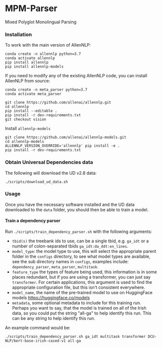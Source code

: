 # MPM-Parser
Mixed Polyglot Monolingual Parsing

### Installation

To work with the main version of AllenNLP:

```
conda create -n allennlp python=3.7
conda activate allennlp
pip install allennlp
pip install allennlp-models
```

If you need to modify any of the existing AllenNLP code, you can install AllenNLP from source:
```
conda create -n meta_parser python=3.7
conda activate meta_parser

git clone https://github.com/allenai/allennlp.git
cd allennlp
pip install --editable .
pip install -r dev-requirements.txt
git checkout vision
```
Install `allennlp-models`
```
git clone https://github.com/allenai/allennlp-models.git
cd allennlp-models
ALLENNLP_VERSION_OVERRIDE='allennlp' pip install -e .
pip install -r dev-requirements.txt
```

### Obtain Universal Dependencies data
The following will download the UD v2.8 data:
```
./scripts/download_ud_data.sh
```

### Usage

Once you have the necessary software installed and the UD data downloaded to the `data` folder, you should then be able to train a model.

#### Train a dependency parser
Run `./scripts/train_dependency_parser.sh` with the following arguments:
- `tbid(s)` the treebank ids to use, can be a single tbid, e.g. `ga_idt` or a number of colon-separated tbids `ga_idt:da_ddt:en_lines`.
- `model_type`: the model type to use, this will select the appropriate parent folder in the `configs` directory, to see what model types are available, see the sub directory names in `configs`, examples include: `dependency_parser`, `meta_parser`, `multitask`.
- `feature_type` the types of feature being used, this information is in some places redundant, but if you are using a transformer, you can just say `transformer`. For certain applications, this argument is used to find the appropriate configuration file, but this isn't consistent everywhere.
- `model_name`, the name of the pre-trained model to use on HuggingFace models https://huggingface.co/models
- `metadata`, some optional metadata to include for this training run. Perhaps you want to say, that the model is trained on all of the Irish data, so you could put the string "all-ga" to help identify this run. This can be any string to help identify this run.

An example command would be:

```
./scripts/train_dependency_parser.sh ga_idt multitask transformer DCU-NLP/bert-base-irish-cased-v1 all-ga
```
